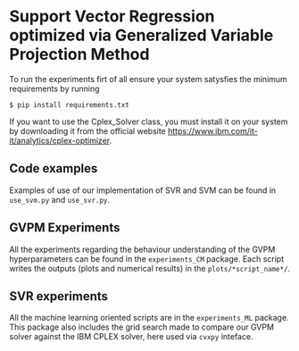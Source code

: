 # Support Vector Regression optimized via Generalized Variable Projection Method
To run the experiments firt of all ensure your system satysfies the minimum requirements by running
```
$ pip install requirements.txt
```
If you want to use the Cplex_Solver class, you must install it on your system by downloading it from the official website 
https://www.ibm.com/it-it/analytics/cplex-optimizer.

## Code examples
Examples of use of our implementation of SVR and SVM can be found in `use_svm.py` and `use_svr.py`.

## GVPM Experiments
All the experiments regarding the behaviour understanding of the GVPM hyperparameters can be found in the `experiments_CM` package.
Each script writes the outputs (plots and numerical results) in the `plots/*script_name*/`.

## SVR experiments
All the machine learning oriented scripts are in the `experiments_ML` package. This package also includes the grid search made to compare our GVPM solver against the IBM CPLEX solver, here used via `cvxpy` inteface.